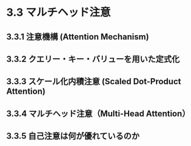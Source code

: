 # 3.3 マルチヘッド注意
## 3.3.1 注意機構 (Attention Mechanism)
## 3.3.2 クエリー・キー・バリューを用いた定式化
## 3.3.3 スケール化内積注意 (Scaled Dot-Product Attention)
## 3.3.4 マルチヘッド注意（Multi-Head Attention）
## 3.3.5 自己注意は何が優れているのか
